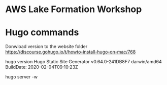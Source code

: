 # AWS Lake Formation Workshop

# Hugo commands 

Donwload version to the website folder 
https://discourse.gohugo.io/t/howto-install-hugo-on-mac/768 


hugo version 
Hugo Static Site Generator v0.64.0-241DB8F7 darwin/amd64 BuildDate: 2020-02-04T09:10:23Z

hugo server -w 


